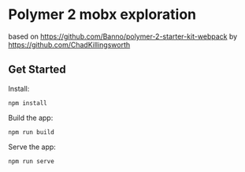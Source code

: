 # Polymer 2 mobx exploration
based on https://github.com/Banno/polymer-2-starter-kit-webpack by https://github.com/ChadKillingsworth

## Get Started
Install:
```
npm install
```
Build the app:
```
npm run build
```
Serve the app:
```
npm run serve
```
